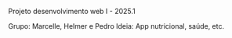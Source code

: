 Projeto desenvolvimento web I - 2025.1

Grupo: Marcelle, Helmer e Pedro
Ideia: App nutricional, saúde, etc.
